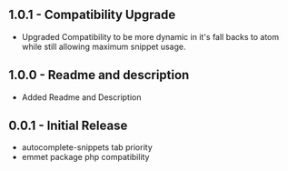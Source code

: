 ## 1.0.1 - Compatibility Upgrade
* Upgraded Compatibility to be more dynamic in it's fall backs to atom while still allowing maximum snippet usage.

## 1.0.0 - Readme and description
* Added Readme and Description

## 0.0.1 - Initial Release
* autocomplete-snippets tab priority
* emmet package php compatibility
